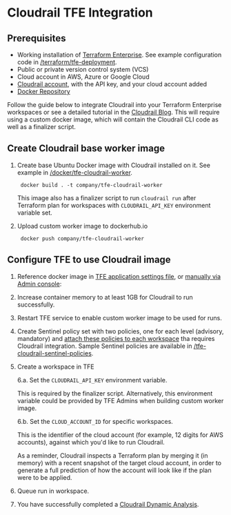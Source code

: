 # Cloudrail TFE Integration

## Prerequisites
* Working installation of [Terraform Enterprise](https://www.terraform.io/docs/enterprise/index.html). See example configuration code in [/terraform/tfe-deployment](terraform/tfe-deployment).
* Public or private version control system (VCS)
* Cloud account in AWS, Azure or Google Cloud
* [Cloudrail account](https://web.cloudrail.app/), with the API key, and your cloud account added
* [Docker Repository](https://hub.docker.com/)

Follow the guide below to integrate Cloudrail into your Terraform Enterprise workspaces or see a detailed tutorial in the [Cloudrail Blog](https://indeni.com/blog/). This will require using a custom docker image, which will contain the Cloudrail CLI code as well as a finalizer script. 

## Create Cloudrail base worker image
1. Create base Ubuntu Docker image with Cloudrail installed on it. See example in [/docker/tfe-cloudrail-worker](docker/tfe-cloudrail-worker).

        docker build . -t company/tfe-cloudrail-worker

    This image also has a finalizer script to run `cloudrail run` after Terraform plan for workspaces with `CLOUDRAIL_API_KEY` environment variable set.
2. Upload custom worker image to dockerhub.io

        docker push company/tfe-cloudrail-worker

 
## Configure TFE to use Cloudrail image
1. Reference docker image in [TFE application settings file]((https://www.terraform.io/docs/enterprise/install/automating-the-installer.html#custom_image_tag)), or [manually via Admin console](https://www.terraform.io/docs/enterprise/install/installer.html#alternative-terraform-worker-image): 

2. Increase container memory to at least 1GB for Cloudrail to run successfully.
3. Restart TFE service to enable custom worker image to be used for runs.
4. Create Sentinel policy set with two policies, one for each level (advisory, mandatory) and [attach these policies to each workspace](https://www.terraform.io/docs/cloud/sentinel/manage-policies.html#managing-policy-sets) tha requires Cloudrail integration.  Sample Sentinel policies are available in [/tfe-cloudrail-sentinel-policies](tfe-cloudrail-sentinel-policies).
6. Create a workspace in TFE

    6.a. Set the `CLOUDRAIL_API_KEY` environment variable. 
    
    This is required by the finalizer script. Alternatively, this environment variable could be provided by TFE Admins when building custom worker image.
    
    6.b. Set the `CLOUD_ACCOUNT_ID` for specific workspaces. 
    
    This is the identifier of the cloud account (for example, 12 digits for AWS accounts), against which you'd like to run Cloudrail. 
    
    As a reminder, Cloudrail inspects a Terraform plan by merging it (in memory) with a recent snapshot of the target cloud account, in order to generate a full prediction of how the account will look like if the plan were to be applied.
5. Queue run in workspace.
6. You have successfully completed a [Cloudrail Dynamic Analysis](https://indeni.com/cloudrail/).

